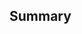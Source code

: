 <!--
Thanks for contributing to `oquat`.
To help us out with reviewing, please consider the following:

- Does this pull request include a summary of the change? (See below.)
- Does this pull request include a descriptive title?
- Does this pull request include references to any relevant issues?

Caution: the maintainers often take an active role in pull requests,
and may push to your branch. Therefore, you should always sync your
local copy of the repository with the remote before continuing your
work.
-->

## Summary

<!-- What's the purpose of the change? What does it do, and why? -->
